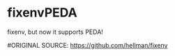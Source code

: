 # fixenvPEDA
fixenv, but now it supports PEDA!

#ORIGINAL SOURCE: https://github.com/hellman/fixenv
